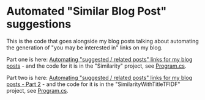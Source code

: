 # Automated "Similar Blog Post" suggestions

This is the code that goes alongside my blog posts talking about automating the generation of "you may be interested in" links on my blog.

Part one is here: [Automating "suggested / related posts" links for my blog posts](https://www.productiverage.com/automating-suggested-related-posts-links-for-my-blog-posts) - and the code for it is in the "Similarity" project, see [Program.cs](https://github.com/ProductiveRage/BlogPostSimilarity/blob/main/Similarity/Program.cs).

Part two is here: [Automating "suggested / related posts" links for my blog posts - Part 2](https://www.productiverage.com/automating-suggested-related-posts-links-for-my-blog-posts-part-2) - and the code for it is in the "SimilarityWithTitleTFIDF" project, see [Program.cs](https://github.com/ProductiveRage/BlogPostSimilarity/blob/main/SimilarityWithTitleTFIDF/Program.cs).